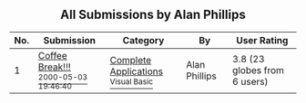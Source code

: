 ﻿<div align="center">

## All Submissions by Alan Phillips

</div>

No.  | Submission | Category | By   | User Rating
---- | ---------- | -------- | ---- | -----------
1 | [Coffee Break\!\!\!<br /><sup>2000-05-03 19:46:40</sup>](https://github.com/Planet-Source-Code/alan-phillips-coffee-break__1-7814) | [Complete Applications<br /><sup>Visual Basic</sup>](../ByCategory/complete-applications__1-27.md) | Alan Phillips | 3.8 (23 globes from 6 users)
